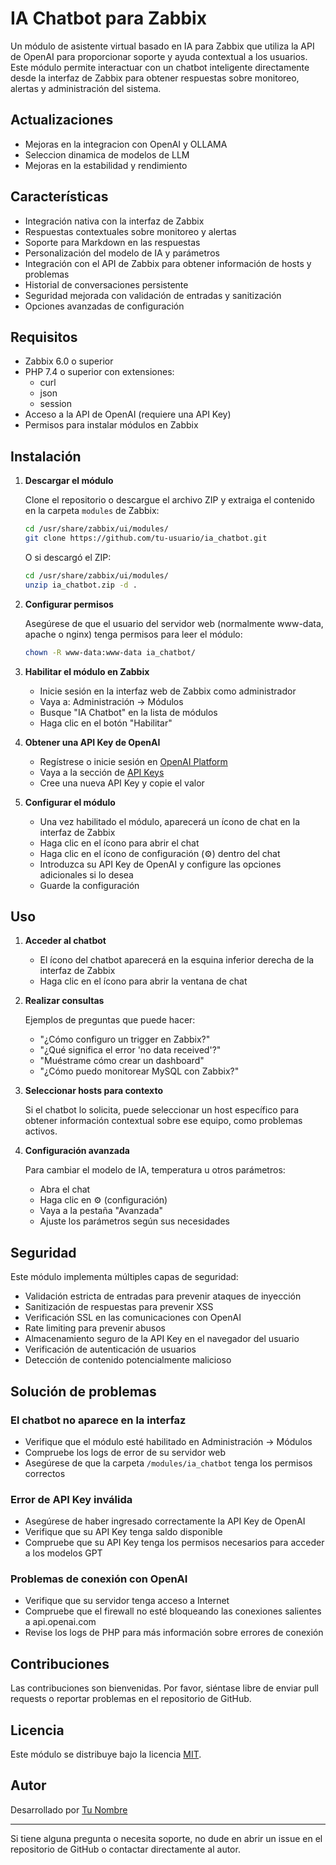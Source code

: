 # IA Chatbot para Zabbix

Un módulo de asistente virtual basado en IA para Zabbix que utiliza la API de OpenAI para proporcionar soporte y ayuda contextual a los usuarios. Este módulo permite interactuar con un chatbot inteligente directamente desde la interfaz de Zabbix para obtener respuestas sobre monitoreo, alertas y administración del sistema.

## Actualizaciones
- Mejoras en la integracion con OpenAI y OLLAMA
- Seleccion dinamica de modelos de LLM
- Mejoras en la estabilidad y rendimiento

## Características

- Integración nativa con la interfaz de Zabbix
- Respuestas contextuales sobre monitoreo y alertas
- Soporte para Markdown en las respuestas
- Personalización del modelo de IA y parámetros
- Integración con el API de Zabbix para obtener información de hosts y problemas
- Historial de conversaciones persistente
- Seguridad mejorada con validación de entradas y sanitización
- Opciones avanzadas de configuración

## Requisitos

- Zabbix 6.0 o superior
- PHP 7.4 o superior con extensiones:
  - curl
  - json
  - session
- Acceso a la API de OpenAI (requiere una API Key)
- Permisos para instalar módulos en Zabbix

## Instalación

1. **Descargar el módulo**

   Clone el repositorio o descargue el archivo ZIP y extraiga el contenido en la carpeta `modules` de Zabbix:

   ```bash
   cd /usr/share/zabbix/ui/modules/
   git clone https://github.com/tu-usuario/ia_chatbot.git
   ```

   O si descargó el ZIP:

   ```bash
   cd /usr/share/zabbix/ui/modules/
   unzip ia_chatbot.zip -d .
   ```

2. **Configurar permisos**

   Asegúrese de que el usuario del servidor web (normalmente www-data, apache o nginx) tenga permisos para leer el módulo:

   ```bash
   chown -R www-data:www-data ia_chatbot/
   ```

3. **Habilitar el módulo en Zabbix**

   - Inicie sesión en la interfaz web de Zabbix como administrador
   - Vaya a: Administración → Módulos
   - Busque "IA Chatbot" en la lista de módulos
   - Haga clic en el botón "Habilitar"

4. **Obtener una API Key de OpenAI**

   - Regístrese o inicie sesión en [OpenAI Platform](https://platform.openai.com/)
   - Vaya a la sección de [API Keys](https://platform.openai.com/api-keys)
   - Cree una nueva API Key y copie el valor

5. **Configurar el módulo**

   - Una vez habilitado el módulo, aparecerá un ícono de chat en la interfaz de Zabbix
   - Haga clic en el ícono para abrir el chat
   - Haga clic en el ícono de configuración (⚙️) dentro del chat
   - Introduzca su API Key de OpenAI y configure las opciones adicionales si lo desea
   - Guarde la configuración

## Uso

1. **Acceder al chatbot**

   - El ícono del chatbot aparecerá en la esquina inferior derecha de la interfaz de Zabbix
   - Haga clic en el ícono para abrir la ventana de chat

2. **Realizar consultas**

   Ejemplos de preguntas que puede hacer:

   - "¿Cómo configuro un trigger en Zabbix?"
   - "¿Qué significa el error 'no data received'?"
   - "Muéstrame cómo crear un dashboard"
   - "¿Cómo puedo monitorear MySQL con Zabbix?"

3. **Seleccionar hosts para contexto**

   Si el chatbot lo solicita, puede seleccionar un host específico para obtener información contextual sobre ese equipo, como problemas activos.

4. **Configuración avanzada**

   Para cambiar el modelo de IA, temperatura u otros parámetros:
   - Abra el chat
   - Haga clic en ⚙️ (configuración)
   - Vaya a la pestaña "Avanzada"
   - Ajuste los parámetros según sus necesidades

## Seguridad

Este módulo implementa múltiples capas de seguridad:

- Validación estricta de entradas para prevenir ataques de inyección
- Sanitización de respuestas para prevenir XSS
- Verificación SSL en las comunicaciones con OpenAI
- Rate limiting para prevenir abusos
- Almacenamiento seguro de la API Key en el navegador del usuario
- Verificación de autenticación de usuarios
- Detección de contenido potencialmente malicioso

## Solución de problemas

### El chatbot no aparece en la interfaz

- Verifique que el módulo esté habilitado en Administración → Módulos
- Compruebe los logs de error de su servidor web
- Asegúrese de que la carpeta `/modules/ia_chatbot` tenga los permisos correctos

### Error de API Key inválida

- Asegúrese de haber ingresado correctamente la API Key de OpenAI
- Verifique que su API Key tenga saldo disponible
- Compruebe que su API Key tenga los permisos necesarios para acceder a los modelos GPT

### Problemas de conexión con OpenAI

- Verifique que su servidor tenga acceso a Internet
- Compruebe que el firewall no esté bloqueando las conexiones salientes a api.openai.com
- Revise los logs de PHP para más información sobre errores de conexión

## Contribuciones

Las contribuciones son bienvenidas. Por favor, siéntase libre de enviar pull requests o reportar problemas en el repositorio de GitHub.

## Licencia

Este módulo se distribuye bajo la licencia [MIT](LICENSE).

## Autor

Desarrollado por [Tu Nombre](https://github.com/tu-usuario)

---

Si tiene alguna pregunta o necesita soporte, no dude en abrir un issue en el repositorio de GitHub o contactar directamente al autor.
